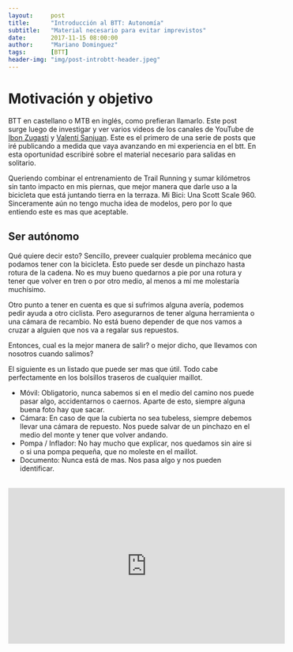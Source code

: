 ```yaml
---
layout:     post
title:      "Introducción al BTT: Autonomía"
subtitle:   "Material necesario para evitar imprevistos"
date:       2017-11-15 08:00:00
author:     "Mariano Dominguez"
tags:       [BTT]
header-img: "img/post-introbtt-header.jpeg"
---
```


<h1 id="motivacion-y-objetivo-">Motivación y objetivo</h1>

<p>BTT en castellano o MTB en inglés, como prefieran llamarlo. Este post surge luego de investigar y ver varios videos de los canales de YouTube de <a href="https://www.youtube.com/channel/UCU-k37AR0lFQYYVqde1Zgug">Ibon Zugasti</a> y <a href="https://www.youtube.com/channel/UCG5IfQYv9S9HIsrICDcZaZQ">Valentí Sanjuan</a>.
Este es el primero de una serie de posts que iré publicando a medida que vaya avanzando en mi experiencia en el btt. En esta oportunidad escribiré sobre el material necesario para salidas en solitario.</p>

<p>Queriendo combinar el entrenamiento de Trail Running y sumar kilómetros sin tanto impacto en mis piernas, que mejor manera que darle uso a la bicicleta que está juntando tierra en la terraza. Mi Bici: Una Scott Scale 960. Sinceramente aún no tengo mucha idea de modelos, pero por lo que entiendo este es mas que aceptable.</p>

<h2 id="ser-autonomo-">Ser autónomo</h2>

<p>Qué quiere decir esto? Sencillo, preveer cualquier problema mecánico que podamos tener con la bicicleta. Esto puede ser desde un pinchazo hasta rotura de la cadena. No es muy bueno quedarnos a pie por una rotura y tener que volver en tren o por otro medio, al menos a mí me molestaría muchísimo.</p>

<p>Otro punto a tener en cuenta es que si sufrimos alguna avería, podemos pedir ayuda a otro ciclista. Pero asegurarnos de tener alguna herramienta o una cámara de recambio. No está bueno depender de que nos vamos a cruzar a alguien que nos va a regalar sus repuestos.</p>

<p>Entonces, cual es la mejor manera de salir? o mejor dicho, que llevamos con nosotros cuando salimos?<p>

El siguiente es un listado que puede ser mas que útil. Todo cabe perfectamente en los bolsillos traseros de cualquier maillot.
<ul>
<li>
Móvil: Obligatorio, nunca sabemos si en el medio del camino nos puede pasar algo, accidentarnos o caernos. Aparte de esto, siempre alguna buena foto hay que sacar.
</li>
<li>
Cámara: En caso de que la cubierta no sea tubeless, siempre debemos llevar una cámara de repuesto. Nos puede salvar de un pinchazo en el medio del monte y tener que volver andando.
</li>
<li>
Pompa / Inflador: No hay mucho que explicar, nos quedamos sin aire si o si una pompa pequeña, que no moleste en el maillot.
</li>
<li>
Documento: Nunca está de mas. Nos pasa algo y nos pueden identificar.
</li>
</ul>

<br>
<iframe width="560" height="315" src="https://www.youtube.com/embed/ZxNjihnHQDM" frameborder="0" allowfullscreen></iframe>
